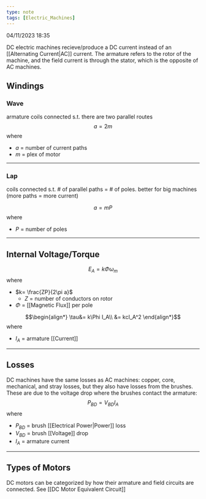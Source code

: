 ```yaml
---
type: note
tags: [Electric_Machines]
---
```

04/11/2023 18:35

  

DC electric machines recieve/produce a DC current instead of an [[Alternating Current|AC]] current. The armature refers to the rotor of the machine, and the field current is through the stator, which is the opposite of AC machines.

## Windings

### Wave
armature coils connected s.t. there are two parallel routes
$$
a = 2m
$$
where
- $a$ = number of current paths
- $m$ = plex of motor

---

### Lap
coils connected s.t. # of parallel paths = # of poles. better for big machines (more paths = more current)

$$
a=mP
$$
where
- $P$  = number of poles

---

## Internal Voltage/Torque

$$
E_A=k\Phi\omega_m
$$
where
- $k= \frac{ZP}{2\pi a}$
	- $Z$ = number of conductors on rotor
- $\Phi$ = [[Magnetic Flux]] per pole

$$\begin{align*}
\tau&= k\Phi I_A\\
&= kcI_A^2
\end{align*}$$
where
- $I_A$ = armature [[Current]]

---

## Losses
DC machines have the same losses as AC machines: copper, core, mechanical, and stray losses, but they also have losses from the brushes. These are due to the voltage drop where the brushes contact the armature:
$$
P_{BD} = V_{BD}I_A
$$
where
- $P_{BD}$ = brush [[Electrical Power|Power]] loss
- $V_{BD}$ = brush [[Voltage]] drop
- $I_A$ = armature current

---

## Types of Motors
DC motors can be categorized by how their armature and field circuits are connected. See [[DC Motor Equivalent Circuit]] 